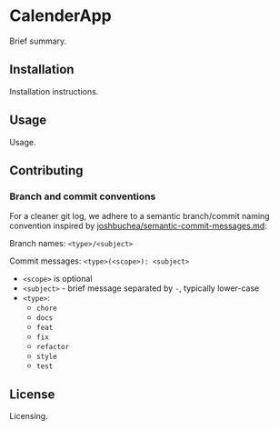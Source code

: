 # CalenderApp

Brief summary.

## Installation

Installation instructions.

## Usage

Usage.

## Contributing

### Branch and commit conventions

For a cleaner git log, we adhere to a semantic branch/commit naming convention inspired by [joshbuchea/semantic-commit-messages.md](https://gist.github.com/joshbuchea/6f47e86d2510bce28f8e7f42ae84c716):

Branch names:
`<type>/<subject>`

Commit messages:
`<type>(<scope>): <subject>`

- `<scope>` is optional
- `<subject>` - brief message separated by `-`, typically lower-case
- `<type>`:
  - `chore`
  - `docs`
  - `feat`
  - `fix`
  - `refactor`
  - `style`
  - `test`

## License

Licensing.
